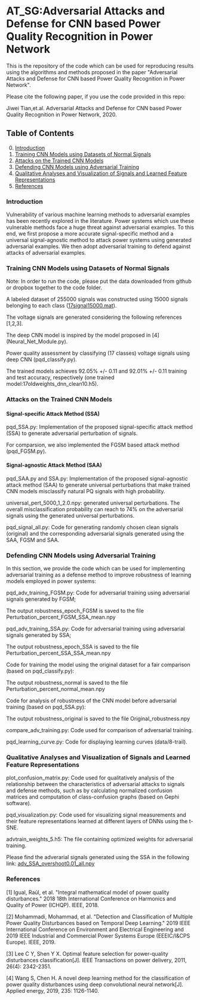 # AT_SG:Adversarial Attacks and Defense for CNN based Power Quality Recognition in Power Network
This is the repository of the code which can be used for reproducing results using the algorithms and methods proposed in the paper "Adversarial Attacks and Defense for CNN based
Power Quality Recognition in Power Network". 

Please cite the following paper, if you use the code provided in this repo:

Jiwei Tian,et.al. Adversarial Attacks and Defense for CNN based Power Quality Recognition in Power Network, 2020.


## Table of Contents
0. [Introduction](#introduction)
0. [Training CNN Models using Datasets of Normal Signals](#Training-CNN-Models-using-Datasets-of-Normal-Signals)
0. [Attacks on the Trained CNN Models](#Attacks-on-the-Trained-CNN-Models)
0. [Defending CNN Models using Adversarial Training](#Defending-CNN-Models-using-Adversarial-Training)
0. [Qualitative Analyses and Visualization of Signals and Learned Feature Representations](#Qualitative-Analyses-and-Visualization-of-Signals-and-Learned-Feature-Representations)
0. [References](#References)



### Introduction

Vulnerability of various machine learning methods to adversarial examples has been recently explored in the literature. Power systems which use these vulnerable methods face a huge threat against adversarial examples. To this end, we first propose a more accurate signal-specific method and a universal signal-agnostic method to attack power systems using generated adversarial examples. We then adopt adversarial training to defend against attacks of adversarial examples.

### Training CNN Models using Datasets of Normal Signals

Note: In order to run the code, please put the data downloaded from github or dropbox together to the code folder.

A labeled dataset of 255000 signals was constructed using 15000 signals belonging to each class ([17signal15000.mat](https://www.dropbox.com/sh/aprts9x8l2frcjl/AABCuJ3TsJkSSLj2ZixeAyDAa?dl=0)).

The voltage signals are generated considering the following references [1,2,3].

The deep CNN model is inspired by the model proposed in [4] (Neural_Net_Module.py).

Power quality assessment by classifying (17 classes) voltage signals using deep CNN (pqd_classify.py).

The trained models achieves 92.05% +/- 0.11 and 92.01% +/- 0.11 training and test accuracy, respectively (one trained model:17oldweights_dnn_clean10.h5).

### Attacks on the Trained CNN Models

#### Signal-specific Attack Method (SSA)

pqd_SSA.py: Implementation of the proposed signal-specific attack method (SSA) to generate adversarial perturbation of signals.

For comparsion, we also implemented the FGSM based attack method (pqd_FGSM.py).

#### Signal-agnostic Attack Method (SAA)

pqd_SAA.py and SSA.py: Implementation of the proposed signal-agnostic attack method (SAA) to generate universal perturbations that make trained CNN models misclassify natural PQ signals with high probability.

universal_pert_5000_1_2.0.npy: generated universal perturbations. The overall misclassification probability can reach to 74% on the adversarial signals using the generated universal perturbations.

pqd_signal_all.py: Code for generating randomly chosen clean signals (original) and the corresponding adversarial signals generated using the SAA, FGSM and SAA.

### Defending CNN Models using Adversarial Training

In this section, we provide the code which can be used for implementing adversarial training as a defense method to improve robustness of learning models employed in power systems:

pqd_adv_training_FGSM.py: Code for adversarial training using adversarial signals generated by FGSM;

The output robustness_epoch_FGSM is saved to the file Perturbation_percent_FGSM_SSA_mean.npy

pqd_adv_training_SSA.py: Code for adversarial training using adversarial signals generated by SSA;

The output robustness_epoch_SSA is saved to the file Perturbation_percent_SSA_SSA_mean.npy

Code for training the model using the original dataset for a fair comparison (based on pqd_classify.py):

The output robustness_normal is saved to the file Perturbation_percent_normal_mean.npy

Code for analysis of robustness of the CNN model before adversarial training (based on pqd_SSA.py):

The output robustness_original is saved to the file Original_robustness.npy

compare_adv_training.py: Code used for comparison of adversarial training.

pqd_learning_curve.py: Code for displaying learning curves (data/8-trail).



### Qualitative Analyses and Visualization of Signals and Learned Feature Representations

plot_confusion_matrix.py: Code used for qualitatively analysis of the relationship between the characteristics of adversarial attacks to signals and defense methods, such as by calculating normalized confusion matrices and computation of class-confusion graphs (based on Gephi software).

pqd_visualization.py: Code used for visualizing signal measurements and their feature representations learned at different layers of DNNs using the t-SNE.

advtrain_weights_5.h5: The file containing optimized weights for adversarial training.

Please find the adverarial signals generated using the SSA in the following link: [adv_SSA_overshoot0.01_all.npy](https://www.dropbox.com/sh/aprts9x8l2frcjl/AABCuJ3TsJkSSLj2ZixeAyDAa?dl=0)


### References

[1] Igual, Raúl, et al. "Integral mathematical model of power quality disturbances." 2018 18th International Conference on Harmonics and Quality of Power (ICHQP). IEEE, 2018.

[2] Mohammadi, Mohammad, et al. "Detection and Classification of Multiple Power Quality Disturbances based on Temporal Deep Learning." 2019 IEEE International Conference on Environment and Electrical Engineering and 2019 IEEE Industrial and Commercial Power Systems Europe (EEEIC/I&CPS Europe). IEEE, 2019.

[3] Lee C Y, Shen Y X. Optimal feature selection for power-quality disturbances classification[J]. IEEE Transactions on power delivery, 2011, 26(4): 2342-2351.

[4] Wang S, Chen H. A novel deep learning method for the classification of power quality disturbances using deep convolutional neural network[J]. Applied energy, 2019, 235: 1126-1140.


